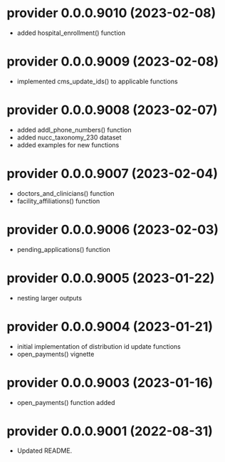 <!-- NEWS.md is maintained by https://cynkra.github.io/fledge, do not edit -->

# provider 0.0.0.9010 (2023-02-08)

* added hospital_enrollment() function


# provider 0.0.0.9009 (2023-02-08)

* implemented cms_update_ids() to applicable functions


# provider 0.0.0.9008 (2023-02-07)

* added addl_phone_numbers() function
* added nucc_taxonomy_230 dataset
* added examples for new functions


# provider 0.0.0.9007 (2023-02-04)

* doctors_and_clinicians() function
* facility_affiliations() function


# provider 0.0.0.9006 (2023-02-03)

* pending_applications() function


# provider 0.0.0.9005 (2023-01-22)

* nesting larger outputs


# provider 0.0.0.9004 (2023-01-21)

* initial implementation of distribution id update functions
* open_payments() vignette


# provider 0.0.0.9003 (2023-01-16)

* open_payments() function added


# provider 0.0.0.9001 (2022-08-31)

- Updated README.


